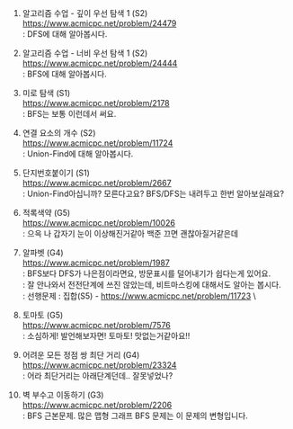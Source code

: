 1. 알고리즘 수업 - 깊이 우선 탐색 1 (S2)\
https://www.acmicpc.net/problem/24479 \
 : DFS에 대해 알아봅시다.

2. 알고리즘 수업 - 너비 우선 탐색 1 (S2)\
https://www.acmicpc.net/problem/24444 \
 : BFS에 대해 알아봅시다.

3. 미로 탐색 (S1)\
https://www.acmicpc.net/problem/2178 \
 : BFS는 보통 이런데서 써요.
 
4. 연결 요소의 개수 (S2)\
https://www.acmicpc.net/problem/11724 \
 : Union-Find에 대해 알아봅시다.

5. 단지번호붙이기 (S1)\
https://www.acmicpc.net/problem/2667 \
 : Union-Find아십니까? 모른다고요? BFS/DFS는 내려두고 한번 알아보실래요?
 
6. 적록색약 (G5)\
https://www.acmicpc.net/problem/10026 \
 : 으윽 나 갑자기 눈이 이상해진거같아 백준 끄면 괜찮아질거같은데
 
7. 알파벳 (G4)\
https://www.acmicpc.net/problem/1987 \
 : BFS보다 DFS가 나은점이라면요, 방문표시를 덜어내기가 쉽다는게 있어요.\
 : 잘 안나와서 전전단계에 쓰진 않았는데, 비트마스킹에 대해서도 알아는 봅시다.\
 : 선행문제 : 집합(S5) - https://www.acmicpc.net/problem/11723 \

8. 토마토 (G5)\
https://www.acmicpc.net/problem/7576 \
 : 소심하게! 발언해보자면! 토마토! 맛없는거같아요!!

9. 어려운 모든 정점 쌍 최단 거리 (G4)\
https://www.acmicpc.net/problem/23324 \
 : 어라 최단거리는 아래단계던데.. 잘못넣었나?
 
10. 벽 부수고 이동하기 (G3)\
https://www.acmicpc.net/problem/2206 \
 : BFS 근본문제. 많은 맵형 그래프 BFS 문제는 이 문제의 변형입니다.

